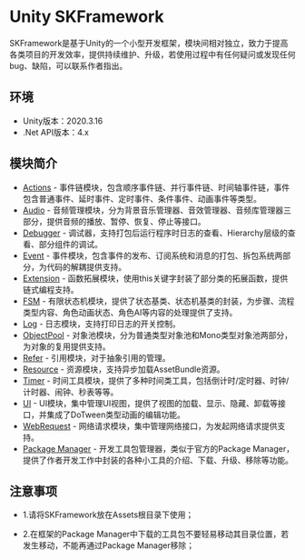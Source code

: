 # Unity SKFramework

SKFramework是基于Unity的一个小型开发框架，模块间相对独立，致力于提高各类项目的开发效率，提供持续维护、升级，若使用过程中有任何疑问或发现任何bug、缺陷，可以联系作者指出。

## 环境

- Unity版本：2020.3.16
- .Net API版本：4.x

## 模块简介

- [Actions](https://blog.csdn.net/qq_42139931/article/details/128849528?spm=1001.2014.3001.5501#t6) - 事件链模块，包含顺序事件链、并行事件链、时间轴事件链，事件包含普通事件、延时事件、定时事件、条件事件、动画事件等类型。
- [Audio](https://blog.csdn.net/qq_42139931/article/details/128849528?spm=1001.2014.3001.5501#t1) - 音频管理模块，分为背景音乐管理器、音效管理器、音频库管理器三部分，提供音频的播放、暂停、恢复、停止等接口。
- [Debugger](https://blog.csdn.net/qq_42139931/article/details/128849528?spm=1001.2014.3001.5501) - 调试器，支持打包后运行程序时日志的查看、Hierarchy层级的查看、部分组件的调试。
- [Event](https://blog.csdn.net/qq_42139931/article/details/128849528?spm=1001.2014.3001.5501#19) - 事件模块，包含事件的发布、订阅系统和消息的打包、拆包系统两部分，为代码的解耦提供支持。
- [Extension](https://blog.csdn.net/qq_42139931/article/details/128849528?spm=1001.2014.3001.5501) - 函数拓展模块，使用this关键字封装了部分类的拓展函数，提供链式编程支持。
- [FSM](https://blog.csdn.net/qq_42139931/article/details/128849528?spm=1001.2014.3001.5501#13) - 有限状态机模块，提供了状态基类、状态机基类的封装，为步骤、流程类型内容、角色动画状态、角色AI等内容的处理提供了支持。
- [Log](https://blog.csdn.net/qq_42139931/article/details/128849528?spm=1001.2014.3001.5501) - 日志模块，支持打印日志的开关控制。
- [ObjectPool](https://blog.csdn.net/qq_42139931/article/details/128849528?spm=1001.2014.3001.5501#17) - 对象池模块，分为普通类型对象池和Mono类型对象池两部分，为对象的复用提供支持。
- [Refer](https://blog.csdn.net/qq_42139931/article/details/128849528?spm=1001.2014.3001.5501) - 引用模块，对于抽象引用的管理。
- [Resource](https://blog.csdn.net/qq_42139931/article/details/128849528?spm=1001.2014.3001.5501#31) - 资源模块，支持异步加载AssetBundle资源。
- [Timer](https://blog.csdn.net/qq_42139931/article/details/128849528?spm=1001.2014.3001.5501#23) - 时间工具模块，提供了多种时间类工具，包括倒计时/定时器、时钟/计时器、闹钟、秒表等等。
- [UI](https://blog.csdn.net/qq_42139931/article/details/128849528?spm=1001.2014.3001.5501#34) - UI模块，集中管理UI视图，提供了视图的加载、显示、隐藏、卸载等接口，并集成了DoTween类型动画的编辑功能。
- [WebRequest](https://blog.csdn.net/qq_42139931/article/details/128849528?spm=1001.2014.3001.5501#35) - 网络请求模块，集中管理网络接口，为发起网络请求提供支持。
- [Package Manager](https://blog.csdn.net/qq_42139931/article/details/128849528?spm=1001.2014.3001.5501) - 开发工具包管理器，类似于官方的Package Manager，提供了作者开发工作中封装的各种小工具的介绍、下载、升级、移除等功能。

## 注意事项

- 1.请将SKFramework放在Assets根目录下使用；

- 2.在框架的Package Manager中下载的工具包不要轻易移动其目录位置，若发生移动，不能再通过Package Manager移除；
